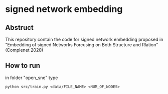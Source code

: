 # signed network embedding

## Abstruct
This repository contain the code for signed network embedding proposed in "Embedding of signed Networks Forcusing on Both Structure and Rlation"(Complenet 2020)

## How to run
in folder "open_sne" type
```
python src/train.py <data/FILE_NAME> <NUM_OF_NODES>
```


